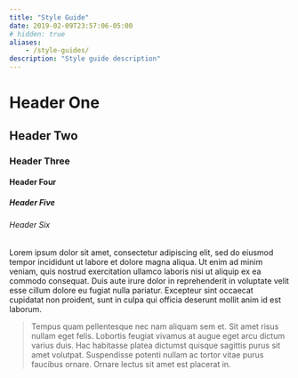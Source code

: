 ```yaml
---
title: "Style Guide"
date: 2019-02-09T23:57:06-05:00
# hidden: true
aliases:
    - /style-guides/
description: "Style guide description"
---
```


<div class="wrapper">
    <h1>Header One</h1>
    <h2>Header Two</h2>
    <h3>Header Three</h3>
    <h4>Header Four</h4>
    <h5>Header Five</h5>
    <h6>Header Six</h6>
    <p>Lorem ipsum dolor sit amet, consectetur adipiscing elit, sed do eiusmod tempor incididunt ut labore et dolore magna aliqua. Ut enim ad minim veniam, quis nostrud exercitation ullamco laboris nisi ut aliquip ex ea commodo consequat. Duis aute irure dolor in reprehenderit in voluptate velit esse cillum dolore eu fugiat nulla pariatur. Excepteur sint occaecat cupidatat non proident, sunt in culpa qui officia deserunt mollit anim id est laborum.</p>
    <blockquote>Tempus quam pellentesque nec nam aliquam sem et. Sit amet risus nullam eget felis. Lobortis feugiat vivamus at augue eget arcu dictum varius duis. Hac habitasse platea dictumst quisque sagittis purus sit amet volutpat. Suspendisse potenti nullam ac tortor vitae purus faucibus ornare. Ornare lectus sit amet est placerat in.</blockquote>
</div>